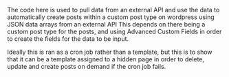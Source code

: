 The code here is used to pull data from an external API and use the data to automatically create posts within a custom post type on wordpress using JSON data arrays from an external API 
This depends on there being a custom post type for the posts, and using Advanced Custom Fields in order to create the fields for the data to be input. 

Ideally this is ran as a cron job rather than a template, but this is to show that it can be a template assigned to a hidden page in order to delete, update and create posts on demand if the cron job fails. 
